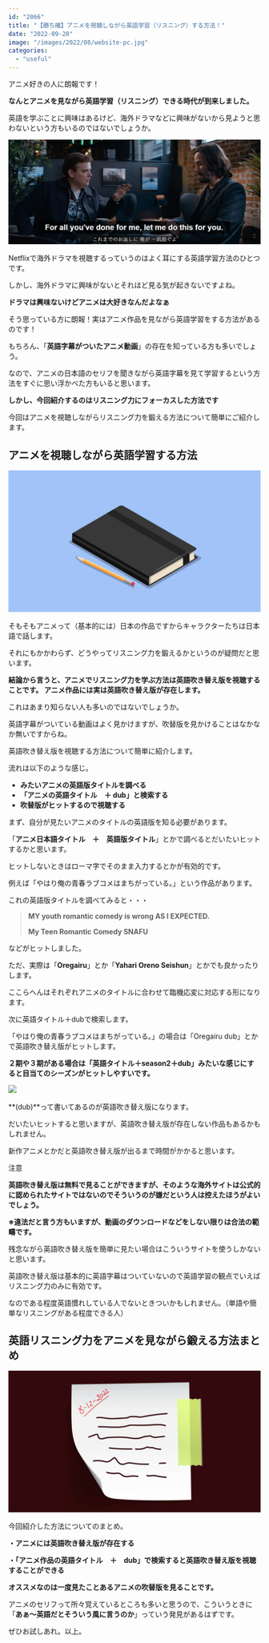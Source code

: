 ```yaml
---
id: "2066"
title: "【勝ち確】アニメを視聴しながら英語学習（リスニング）する方法！"
date: "2022-09-20"
image: "/images/2022/08/website-pc.jpg"
categories: 
  - "useful"
---
```


アニメ好きの人に朗報です！

**なんとアニメを見ながら英語学習（リスニング）できる時代が到来しました。**

英語を学ぶことに興味はあるけど、海外ドラマなどに興味がないから見ようと思わないという方もいるのではないでしょうか。

![](/images/2022/09/netflix-ss-jaen.jpg)

Netflixで海外ドラマを視聴するっていうのはよく耳にする英語学習方法のひとつです。

しかし、海外ドラマに興味がないとそれほど見る気が起きないですよね。

**ドラマは興味ないけどアニメは大好きなんだよなぁ**

そう思っている方に朗報！実はアニメ作品を見ながら英語学習をする方法があるのです！

もちろん、「**英語字幕がついたアニメ動画**」の存在を知っている方も多いでしょう。

なので、アニメの日本語のセリフを聞きながら英語字幕を見て学習するという方法をすぐに思い浮かべた方もいると思います。

**しかし、今回紹介するのはリスニング力にフォーカスした方法です**

今回はアニメを視聴しながらリスニング力を鍛える方法について簡単にご紹介します。

## アニメを視聴しながら英語学習する方法

![](/images/2022/08/notebook-and-pen.jpg)

そもそもアニメって（基本的には）日本の作品ですからキャラクターたちは日本語で話します。

それにもかかわらず、どうやってリスニング力を鍛えるかというのが疑問だと思います。

**結論から言うと、アニメでリスニング力を学ぶ方法は英語吹き替え版を視聴することです。 アニメ作品には実は英語吹き替え版が存在します。**

これはあまり知らない人も多いのではないでしょうか。

英語字幕がついている動画はよく見かけますが、吹替版を見かけることはなかなか無いですからね。

英語吹き替え版を視聴する方法について簡単に紹介します。

流れは以下のような感じ。

- **みたいアニメの英語版タイトルを調べる**
- **「アニメの英語タイトル　＋ dub」と検索する**
- **吹替版がヒットするので視聴する**

まず、自分が見たいアニメのタイトルの英語版を知る必要があります。

「**アニメ日本語タイトル　＋　英語版タイトル**」とかで調べるとだいたいヒットするかと思います。

ヒットしないときはローマ字でそのまま入力するとかが有効的です。

例えば「やはり俺の青春ラブコメはまちがっている。」という作品があります。

これの英語版タイトルを調べてみると・・・

> **MY youth romantic comedy is wrong AS I EXPECTED.**
> 
> **My Teen Romantic Comedy SNAFU**

などがヒットしました。

ただ、実際は「**Oregairu**」とか「**Yahari Oreno Seishun**」とかでも良かったりします。

ここらへんはそれぞれアニメのタイトルに合わせて臨機応変に対応する形になります。

次に英語タイトル＋dubで検索します。

「やはり俺の青春ラブコメはまちがっている。」の場合は「Oregairu dub」とかで英語吹き替え版がヒットします。

**２期や３期がある場合は「英語タイトル＋season2＋dub」みたいな感じにすると目当てのシーズンがヒットしやすいです。**

![](https://i.gyazo.com/bb4be3c7a213239d247ba83dc1777e38.png)

**(dub)**って書いてあるのが英語吹き替え版になります。

だいたいヒットすると思いますが、英語吹き替え版が存在しない作品もあるかもしれません。

新作アニメとかだと英語吹き替え版が出るまで時間がかかると思います。

注意

**英語吹き替え版は無料で見ることができますが、そのような海外サイトは公式的に認められたサイトではないのでそういうのが嫌だという人は控えたほうがよいでしょう。**

**※違法だと言う方もいますが、動画のダウンロードなどをしない限りは合法の範疇です。**

残念ながら英語吹き替え版を簡単に見たい場合はこういうサイトを使うしかないと思います。

英語吹き替え版は基本的に英語字幕はついていないので英語学習の観点でいえばリスニング力のみに有効です。

なのである程度英語慣れしている人でないときついかもしれません。（単語や簡単なリスニングがある程度できる人）

## 英語リスニング力をアニメを見ながら鍛える方法まとめ

![](/images/2022/08/memo-blah.jpg)

今回紹介した方法についてのまとめ。

**・アニメには英語吹き替え版が存在する**

**・「アニメ作品の英語タイトル　＋　dub」で検索すると英語吹き替え版を視聴することができる**

**オススメなのは一度見たことあるアニメの吹替版を見ることです。**

アニメのセリフって所々覚えているところも多いと思うので、こういうときに「**あぁ～英語だとそういう風に言うのか**」っていう発見があるはずです。

ぜひお試しあれ。以上。
